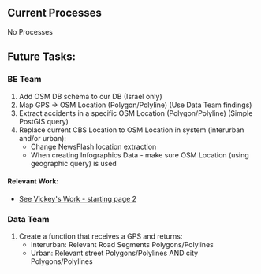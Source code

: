 ## Current Processes
No Processes

## Future Tasks:

### BE Team
1. Add OSM DB schema to our DB (Israel only)
2. Map GPS -> OSM Location (Polygon/Polyline) (Use Data Team findings)
3. Extract accidents in a specific OSM Location (Polygon/Polyline) (Simple PostGIS query)
4. Replace current CBS Location to OSM Location in system (interurban and/or urban):
   - Change NewsFlash location extraction
   - When creating Infographics Data - make sure OSM Location (using geographic query) is used

#### Relevant Work:
- [See Vickey's Work - starting page 2](https://docs.google.com/document/d/1CHKiw-yI1Yl5eZogSVTtlzdrvsx53zE-sENaZwEqO7k)

### Data Team
1. Create a function that receives a GPS and returns:
   - Interurban: Relevant Road Segments Polygons/Polylines
   - Urban: Relevant street Polygons/Polylines AND city Polygons/Polylines
